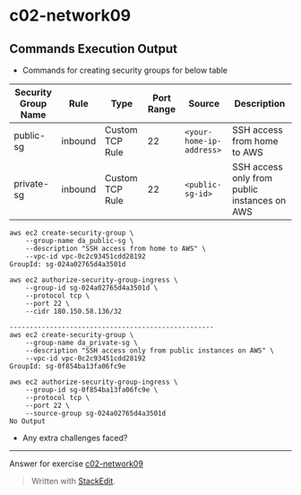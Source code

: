 ﻿
# c02-network09

## Commands Execution Output

- Commands for creating security groups for below table

|Security Group Name|Rule|Type|Port Range|Source|Description
|-|-|-|-|-|-|
|public-sg|inbound|Custom TCP Rule|22|`<your-home-ip-address>`|SSH access from home to AWS|
|private-sg|inbound|Custom TCP Rule|22|`<public-sg-id>`|SSH access only from public instances on AWS|

```
aws ec2 create-security-group \
    --group-name da_public-sg \
    --description "SSH access from home to AWS" \
    --vpc-id vpc-0c2c93451cdd28192
GroupId: sg-024a02765d4a3501d

aws ec2 authorize-security-group-ingress \
    --group-id sg-024a02765d4a3501d \
    --protocol tcp \
    --port 22 \
    --cidr 180.150.58.136/32

---------------------------------------------------
aws ec2 create-security-group \
    --group-name da_private-sg \
    --description "SSH access only from public instances on AWS" \
    --vpc-id vpc-0c2c93451cdd28192
GroupId: sg-0f854ba13fa06fc9e

aws ec2 authorize-security-group-ingress \
    --group-id sg-0f854ba13fa06fc9e \
    --protocol tcp \
    --port 22 \
    --source-group sg-024a02765d4a3501d
No Output
```

- Any extra challenges faced?


<!-- Don't change anything below this point-->
***
Answer for exercise [c02-network09](https://github.com/devopsacademyau/academy/blob/893381c6f0b69434d9e8597d3d4b1c17f9bc1371/classes/02class/exercises/c02-network09/README.md)

> Written with [StackEdit](https://stackedit.io/).
